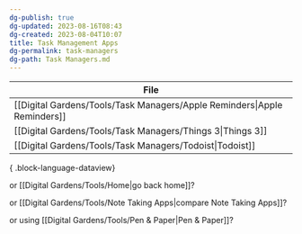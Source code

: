 ```yaml
---
dg-publish: true
dg-updated: 2023-08-16T08:43
dg-created: 2023-08-04T10:07
title: Task Management Apps
dg-permalink: task-managers
dg-path: Task Managers.md
---
```


| File                                                                        |
| --------------------------------------------------------------------------- |
| [[Digital Gardens/Tools/Task Managers/Apple Reminders\|Apple Reminders]] |
| [[Digital Gardens/Tools/Task Managers/Things 3\|Things 3]]               |
| [[Digital Gardens/Tools/Task Managers/Todoist\|Todoist]]                 |

{ .block-language-dataview}

or [[Digital Gardens/Tools/Home\|go back home]]?

or [[Digital Gardens/Tools/Note Taking Apps\|compare Note Taking Apps]]?

or using [[Digital Gardens/Tools/Pen & Paper\|Pen & Paper]]? 